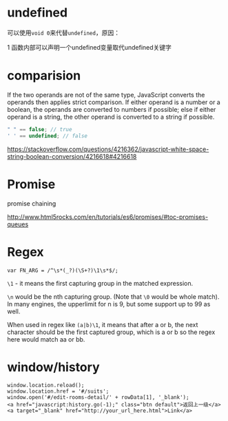 # undefined

可以使用``void 0``来代替``undefined``，原因：

1 函数内部可以声明一个undefined变量取代undefined关键字

# comparision

If the two operands are not of the same type, JavaScript converts the operands then applies strict comparison. If either operand is a number or a boolean, the operands are converted to numbers if possible; else if either operand is a string, the other operand is converted to a string if possible.

```js
" " == false; // true
' ' == undefined; // false
```

https://stackoverflow.com/questions/4216362/javascript-white-space-string-boolean-conversion/4216618#4216618

# Promise

promise chaining

http://www.html5rocks.com/en/tutorials/es6/promises/#toc-promises-queues

# Regex

```
var FN_ARG = /^\s*(_?)(\S+?)\1\s*$/;
```

``\1`` - it means the first capturing group in the matched expression.

``\n`` would be the nth capturing group. (Note that ``\0`` would be whole match). In many engines, the upperlimit for n is 9, but some support up to 99 as well.

When used in regex like ``(a|b)\1``, it means that after a or b, the next character should be the first captured group, which is a or b so the regex here would match aa or bb.

# window/history

```
window.location.reload();
window.location.href = '#/suits';
window.open('#/edit-rooms-detail/' + rowData[1], '_blank');
<a href="javascript:history.go(-1);" class="btn default">返回上一级</a>
<a target="_blank" href="http://your_url_here.html">Link</a>
```
